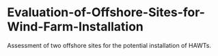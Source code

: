 # Evaluation-of-Offshore-Sites-for-Wind-Farm-Installation
Assessment of two offshore sites for the potential installation of HAWTs.
